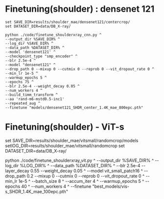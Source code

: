 # Finetuning(shoulder) : densenet 121
```
set SAVE_DIR=results/shoulder_mae/densenet121/centercrop/
set DATASET_DIR=data/DB_X-ray/

python ./code/finetune_shoulderxray_cnn.py ^
--output_dir %SAVE_DIR% ^
--log_dir %SAVE_DIR% ^
--data_path %DATASET_DIR% ^
--model 'densenet121' ^
--checkpoint_type "smp_encoder" ^
--blr 2.5e-4 ^
--model "densenet121" ^
--drop_path 0 --mixup 0 --cutmix 0 --reprob 0 --vit_dropout_rate 0 ^
--min_lr 1e-5 ^
--warmup_epochs 5 ^
--epochs 75 ^
--blr 2.5e-4 --weight_decay 0.05 ^
--num_workers 4 ^
--build_timm_transform ^
--aa 'rand-m6-mstd0.5-inc1'
--repeated_aug ^
--finetune "models/densenet121_SHDR_center_1.4K_mae_800epc.pth"
```

# Finetuning(shoulder) - ViT-s

set SAVE_DIR=results/shoulder_mae/vitsmall/randomcrop/models
setlOG_DIR=results/shoulder_mae/vitsmall/randomcrop
set DATASET_DIR=data/DB_X-ray/

python ./code/finetune_shoulderxray_vit.py ^
--output_dir %SAVE_DIR% ^
--log_dir %LOG_DIR% ^
--data_path %DATASET_DIR% ^
--blr 2.5e-4 --layer_decay 0.55 --weight_decay 0.05 ^
--model vit_small_patch16 ^
--drop_path 0.2 --mixup 0 --cutmix 0 --reprob 0 --vit_dropout_rate 0 ^
--min_lr 1e-5 ^
--batch_size 8 ^
--accum_iter 4 ^
--warmup_epochs 5 ^ 
--epochs 40 ^
--num_workers 4 ^
--finetune "best_models/vis-s_SHDR_1.4K_mae_100epc.pth"
